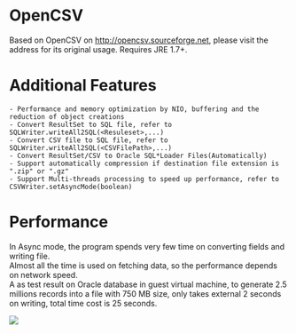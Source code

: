 # OpenCSV
Based on OpenCSV on http://opencsv.sourceforge.net, please visit the address for its original usage.
Requires JRE 1.7+.

# Additional Features
    - Performance and memory optimization by NIO, buffering and the reduction of object creations 
    - Convert ResultSet to SQL file, refer to SQLWriter.writeAll2SQL(<Resuleset>,...) 
    - Convert CSV file to SQL file, refer to SQLWriter.writeAll2SQL(<CSVFilePath>,...)
    - Convert ResultSet/CSV to Oracle SQL*Loader Files(Automatically)
    - Support automatically compression if destination file extension is ".zip" or ".gz"
    - Support Multi-threads processing to speed up performance, refer to CSVWriter.setAsyncMode(boolean) 

# Performance
In Async mode, the program spends very few time on converting fields and writing file.<br/>
Almost all the time is used on fetching data, so the performance depends on network speed.<br/>
A as test result on Oracle database in guest virtual machine, to generate 2.5 millions records into a file with 750 MB size, only takes external 2 seconds on writing, total time cost is 25 seconds.<br/>

[drag]:https://raw.githubusercontent.com/hyee/OpenCSV/master/test/sshot.png
![][drag] 